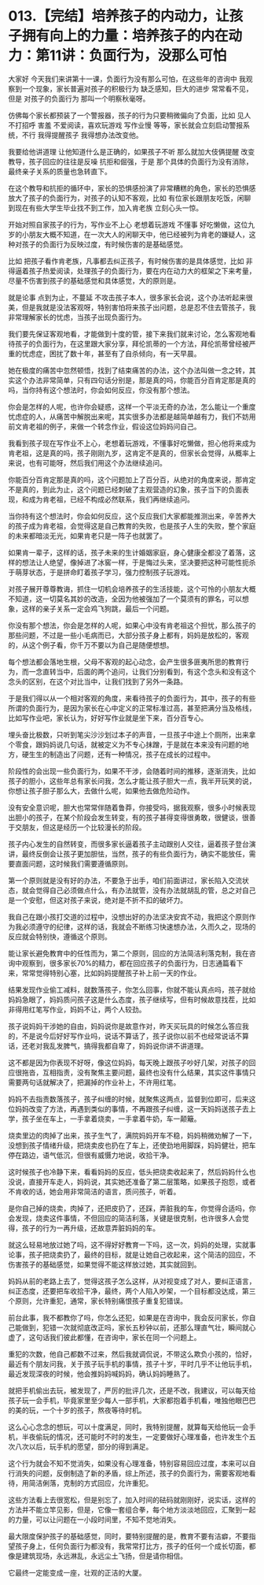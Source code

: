 # 013.【完结】培养孩子的内动力，让孩子拥有向上的力量：培养孩子的内在动力：第11讲：负面行为，没那么可怕

大家好 今天我们来讲第十一课，负面行为没有那么可怕，在这些年的咨询中 我观察到一个现象，家长普遍对孩子的积极行为 缺乏感知，巨大的进步 常常看不见，但是 对孩子的负面行为 那叫一个明察秋毫呀。

仿佛每个家长都预装了一个警报器，孩子的行为只要稍微偏向了负面，比如 见人不打招呼 害羞 不爱阅读，喜欢玩游戏 写作业慢 等等，家长就会立刻启动警报系统，不行 我得提醒孩子 我得想办法改变他。

我要给他讲道理 让他知道什么是正确的，如果孩子不听 那么就加大伎俩提醒 改变教导，孩子回应的往往是反噪 抗拒和倔强，于是 那个具体的负面行为没有消除，最终亲子关系的质量也急转直下。

在这个教导和抗拒的循环中，家长的恐惧感扮演了非常糟糕的角色，家长的恐惧感放大了孩子的负面行为，对孩子的认知不客观，比如 有位家长跟朋友吃饭，闲聊到现在有些大学生毕业找不到工作，加入肯老族 立刻心头一惊。

开始对照自家孩子的行为，写作业不上心 老想着玩游戏 不懂事 好吃懒做，这位九岁的小朋友大概不知道，在一次大人的闲聊天中，他已经被列为肯老的嫌疑人，这种对孩子的负面行为反映过度，有时候伤害的是基础感觉。

比如 把孩子看作肯老族，凡事都去纠正孩子，有时候伤害的是具体感觉，比如 非得逼着孩子热爱阅读，处理孩子的负面行为，要在内在动力大的框架之下来考量，尽量不伤害到孩子的基础感觉和具体感觉，大的原则是。

就是论事 点到为止，不蔓延 不攻击孩子本人，很多家长会说，这个办法听起来很美，但是我就是没法客观呀，特别害怕将来孩子出问题，总是忍不住去管孩子，我非常理解家长的忧虑，当孩子出现负面行为。

我们要先保证客观地看，才能做到十度的管，接下来我们就来讨论，怎么客观地看待孩子的负面行为，在这里跟大家分享，拜伦凯蒂的一个方法，拜伦凯蒂曾经被严重的忧虑症，困扰了数十年，甚至有了自杀倾向，有一天早晨。

她在极度的痛苦中忽然顿悟，找到了结束痛苦的办法，这个办法叫做一念之转，其实这个办法非常简单，只有四句话分别是，那是真的吗，你能百分百肯定那是真的吗，当你持有这个想法时，你会如何反应，你没有那个想法。

你会是怎样的人呢，也许你会疑惑，这样一个平淡无奇的办法，怎么能让一个重度忧虑症的人，从痛苦中解脱出来呢，其实很多办法都是越简单越有力，我们不妨用前文肯老祖的例子，来做一个转念作业，假设这位妈妈问自己。

我看到孩子现在写作业不上心，老想着玩游戏，不懂事好吃懒做，担心他将来成为肯老祖，这是真的吗，孩子刚刚九岁，这肯定不是真的，但家长会觉得，从概率上来说，也有可能呀，然后我们用这个办法继续追问。

你能百分百肯定那是真的吗，这个问题加上了百分百，从绝对的角度来说，那肯定不是真的，到此为止，这个问题已经刺破了主观营造的幻象，孩子当下的负面表现，和成为肯老祖，已经不构成必然联系，我们再继续追问。

当你持有这个想法时，你会如何反应，这个反应我们大家都能推测出来，辛苦养大的孩子成为肯老祖，会觉得这是自己教育的失败，也是孩子人生的失败，整个家庭的未来都暗淡无光，如果肯老只是一阵子也就罢了。

如果肯一辈子，这样的话，孩子未来的生计婚姻家庭，身心健康全都没了着落，这样的想法让人绝望，像掉进了冰窖一样，于是悔过头来，坚决要把这种可能性扼杀于萌芽状态，于是拼命盯着孩子学习，强力控制孩子玩游戏。

对孩子展开尊尊教诲，抓住一切机会培养孩子的生活技能，这个可怜的小朋友大概不知道，这一切莫名其妙的改造，全因为他被强加了一个莫须有的罪名，可以想象，这样的亲子关系一定会鸡飞狗跳，最后一个问题。

你没有那个想法，你会是怎样的人呢，如果心中没有肯老祖这个担忧，那么孩子的那些问题，不过是一些小毛病而已，大部分孩子身上都有，妈妈是放松的，客观的，从这个例子看，你千万不要以为自己是随便想想。

每个想法都会落地生根，父母不客观的起心动念，会产生很多匪夷所思的教育行为，而一念直转当中，后面的两个追问，让我们分别看到，有这个念头和没有这个念头的区别，在这个对比当中，让我们找到了另外一条路。

于是我们得以从一个相对客观的角度，来看待孩子的负面行为，其中，孩子的有些所谓的负面行为，是因为家长在心中定义的正常标准过高，甚至把满分当及格线，比如写作业吧，家长认为，好好写作业就是坐下来，百分百专心。

埋头奋比极数，只听到笔尖沙沙划过本子的声音，一旦孩子中途上个厕所，出来拿个零食，跟妈妈说几句话，就被定义为不专心抹蹭，于是就在本来没有问题的地方，硬生生的制造出了问题，还有一种情况，孩子在成长的过程中。

阶段性的会出现一些负面行为，如果不干涉，会随着时间的推移，逐渐消失，比如孩子的胆小，这些年总有家长问我，怎么才能让孩子胆大一点，我半开玩笑的说，你想让孩子胆子那么大，去做什么呢，如果他去做危险动作。

没有安全意识呢，胆大也常常伴随着鲁莽，你接受吗，据我观察，很多小时候表现出胆小的孩子，在某个阶段会发生转变，有的孩子甚得变得很勇敢，很健谈，很善于交朋友，但这是经历一个比较漫长的阶段。

孩子内心发生的自然转变，而很多家长逼着孩子主动跟别人交往，逼着孩子登台演讲，最终反倒会让孩子更加胆怯，当然，孩子的有些负面行为，确实不能放任，需要直面问题，这时候我们需要遵循原则。

第一个原则就是没有好的办法，不要急于出手，咱们前面讲过，家长陷入交流状态，就会觉得自己必须做点什么，有办法就管，没有办法就胡乱的管，总之对自己是一个安慰，但这对孩子来说，绝对是不折不扣的破坏力。

我自己在跟小孩打交道的过程中，没想出好的办法坚决安宾不动，我把这个原则作为我必须遵守的纪律，这样的话，我就会不断练习快速想办法，久而久之，现场的反应就会特别快，遵循这个原则。

能让家长避免教育中的任性而为，第二个原则，回应的方法简洁利落克制，我在咨询中观察到，很多家长70%的精力，都在回应孩子的负面行为，日志通篇看下来，常常觉得特别心塞，比如妈妈提醒孩子补上前一天的作业。

结果发现作业偷工减料，就数落孩子，你怎么回事，你就不能认真点吗，孩子就给妈妈急眼了，妈妈质问孩子这是什么态度，孩子继续写，但有时候故意找茬，比如非得用红笔写作业，妈妈不让，两个人较劲。

孩子说妈妈干涉她的自由，妈妈说你是故意作对，昨天买玩具的时候怎么答应我的，不是说今后好好写作业吗，说话不算话了，孩子说你以前不也经常说话不算话，还老对我乱发脾气，搞得我都自卑了，妈妈说你讲不讲道理。

这不都是因为你表现不好呀，像这位妈妈，每天晚上跟孩子吵好几架，对孩子的回应很拖沓，互相指责，没有聚焦主要问题，最终也没有什么结果，其实这件事情只需要两句话就解决了，把漏掉的作业补上，不许用红笔。

妈妈不去指责数落孩子，孩子纠缠的时候，就聚焦这两点，监督到位即可，后来这位妈妈改变了方法，再遇到类似的事情，不再跟孩子纠缠，这一天妈妈送孩子去上学，孩子坐在车上，一手拿着烧卖，一手拿着牛奶，车一颠簸。

烧卖里边的肉掉了出来，孩子生气了，满院妈妈开车不稳，妈妈稍微劝解了一下，没想到孩子情绪升级，把烧卖皮也扔在了车上，还使劲地用脚踩，妈妈健壮，把车停在路边，语气低沉，但很有威慑力地说，收拾干净。

这时候孩子也冷静下来，看看妈妈的反应，低头把烧卖收起来了，然后妈妈什么也没说，直接开车走人，妈妈说，其实她还准备了第二层策略，如果孩子抱怨，或者不肯收的话，她会用非常简洁的语言，质问孩子，听着。

是你自己掉的烧卖，肉掉了，还把皮扔了，还踩，弄脏我的车，你觉得合适吗，你会发现，烧卖这件事情，不但回应的简洁利落，关键是很克制，也许很多人会觉得，孩子的行为一再升级，还故意弄脏妈妈的车。

就这么轻易地放过她了吗，这不得好好教育一下吗，这一次，妈妈的处理，实就事论事，孩子把烧卖扔了，最终的目标，就是让她自己收起来，这个简洁的回应，不伤害孩子的基础感觉，如果觉得不能这样放过她，其实就回到。

妈妈从前的老路上去了，觉得这孩子怎么这样，从对视变成了对人，要纠正语言，纠正态度，还要把车收拾干净，最终，两个人陷入吵架，一个目标都没达成，第三个原则，允许重犯，通常，家长特别痛恨孩子重复犯错误。

前台此事，我不都教你了吗，你怎么还犯，如果是在咨询中，我会反问家长，你自己能做到，犯错一次就彻底改正吗，家长五秒钟以前，还那么理直气壮，瞬间就心虚了，这句话我们彼此都懂，在咨询中，家长在同一个问题上。

重犯的次数，他自己都数不过来，然后我就调侃说，不带这么欺负小孩的，恰好，最近有个朋友问我，关于孩子玩手机的事情，孩子十岁，平时几乎不让他玩手机，最近发现深夜的时候，他会推妈妈喊妈妈，确认妈妈睡熟了。

就把手机偷出去玩，被发现了，严厉的批评几次，还是不改，我建议，可以每天给孩子玩一会手机，毕竟家里至少每人一部手机，大家都抱着手机看，唯独他眼巴巴的美的玩，一个十岁的孩子，熬夜等待时机。

这么心心念念的想玩，可以十度满足，同时，我特别提醒，就算每天给他玩一会手机，半夜偷玩的情况，还可能时不时的发生，一定要做好心理准备，也许发生个五次八次以后，玩手机的愿望，部分的得到满足。

这个行为就会不知不觉消失，如果没有心理准备，特别容易回应过度，本来可以自行消失的问题，反倒制造了新的矛盾，综上所述，孩子的负面行为，需要客观地看待，用简洁俐落，克制的方式回应，允许重犯。

这些方法看上去很宽松，但是别忘了，加入时间的砝码就刚刚好，说实话，这样的方法并不能立竿见影，但是，它像一套组合拳，每个地方淡淡地回应，汇聚到一起的力量，可以让问题在一小段时间里，不知不觉地消失。

最大限度保护孩子的基础感觉，同时，要特别提醒的是，教育不要有洁癖，不要指望孩子身上，任何负面行为都没有，我常常打比方，孩子的任何一个成长切面，都像是建筑现场，永远淋乱，永远尘土飞扬，但是请你相信。

它最终一定能变成一座，壮观的正洁的大厦。
